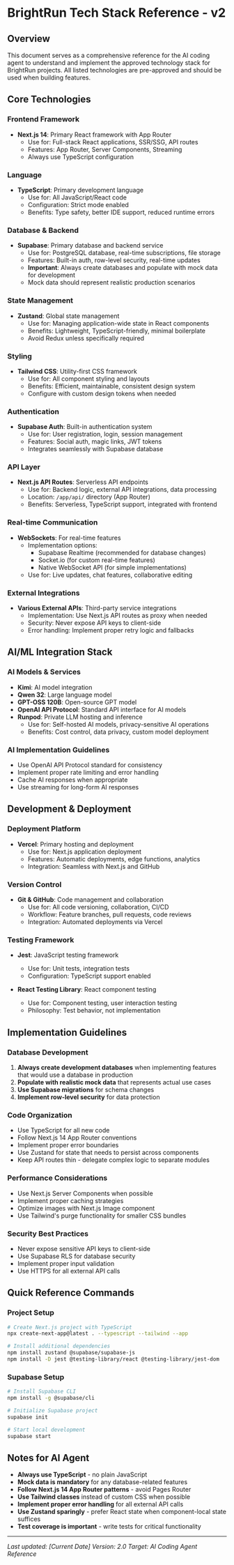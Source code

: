 # BrightRun Tech Stack Reference - v2

## Overview
This document serves as a comprehensive reference for the AI coding agent to understand and implement the approved technology stack for BrightRun projects. All listed technologies are pre-approved and should be used when building features.

## Core Technologies

### Frontend Framework
- **Next.js 14**: Primary React framework with App Router
  - Use for: Full-stack React applications, SSR/SSG, API routes
  - Features: App Router, Server Components, Streaming
  - Always use TypeScript configuration

### Language
- **TypeScript**: Primary development language
  - Use for: All JavaScript/React code
  - Configuration: Strict mode enabled
  - Benefits: Type safety, better IDE support, reduced runtime errors

### Database & Backend
- **Supabase**: Primary database and backend service
  - Use for: PostgreSQL database, real-time subscriptions, file storage
  - Features: Built-in auth, row-level security, real-time updates
  - **Important**: Always create databases and populate with mock data for development
  - Mock data should represent realistic production scenarios

### State Management
- **Zustand**: Global state management
  - Use for: Managing application-wide state in React components
  - Benefits: Lightweight, TypeScript-friendly, minimal boilerplate
  - Avoid Redux unless specifically required

### Styling
- **Tailwind CSS**: Utility-first CSS framework
  - Use for: All component styling and layouts
  - Benefits: Efficient, maintainable, consistent design system
  - Configure with custom design tokens when needed

### Authentication
- **Supabase Auth**: Built-in authentication system
  - Use for: User registration, login, session management
  - Features: Social auth, magic links, JWT tokens
  - Integrates seamlessly with Supabase database

### API Layer
- **Next.js API Routes**: Serverless API endpoints
  - Use for: Backend logic, external API integrations, data processing
  - Location: `/app/api/` directory (App Router)
  - Benefits: Serverless, TypeScript support, integrated with frontend

### Real-time Communication
- **WebSockets**: For real-time features
  - Implementation options:
    - Supabase Realtime (recommended for database changes)
    - Socket.io (for custom real-time features)
    - Native WebSocket API (for simple implementations)
  - Use for: Live updates, chat features, collaborative editing

### External Integrations
- **Various External APIs**: Third-party service integrations
  - Implementation: Use Next.js API routes as proxy when needed
  - Security: Never expose API keys to client-side
  - Error handling: Implement proper retry logic and fallbacks

## AI/ML Integration Stack

### AI Models & Services
- **Kimi**: AI model integration
- **Qwen 32**: Large language model
- **GPT-OSS 120B**: Open-source GPT model
- **OpenAI API Protocol**: Standard API interface for AI models
- **Runpod**: Private LLM hosting and inference
  - Use for: Self-hosted AI models, privacy-sensitive AI operations
  - Benefits: Cost control, data privacy, custom model deployment

### AI Implementation Guidelines
- Use OpenAI API Protocol standard for consistency
- Implement proper rate limiting and error handling
- Cache AI responses when appropriate
- Use streaming for long-form AI responses

## Development & Deployment

### Deployment Platform
- **Vercel**: Primary hosting and deployment
  - Use for: Next.js application deployment
  - Features: Automatic deployments, edge functions, analytics
  - Integration: Seamless with Next.js and GitHub

### Version Control
- **Git & GitHub**: Code management and collaboration
  - Use for: All code versioning, collaboration, CI/CD
  - Workflow: Feature branches, pull requests, code reviews
  - Integration: Automated deployments via Vercel

### Testing Framework
- **Jest**: JavaScript testing framework
  - Use for: Unit tests, integration tests
  - Configuration: TypeScript support enabled

- **React Testing Library**: React component testing
  - Use for: Component testing, user interaction testing
  - Philosophy: Test behavior, not implementation

## Implementation Guidelines

### Database Development
1. **Always create development databases** when implementing features that would use a database in production
2. **Populate with realistic mock data** that represents actual use cases
3. **Use Supabase migrations** for schema changes
4. **Implement row-level security** for data protection

### Code Organization
- Use TypeScript for all new code
- Follow Next.js 14 App Router conventions
- Implement proper error boundaries
- Use Zustand for state that needs to persist across components
- Keep API routes thin - delegate complex logic to separate modules

### Performance Considerations
- Use Next.js Server Components when possible
- Implement proper caching strategies
- Optimize images with Next.js Image component
- Use Tailwind's purge functionality for smaller CSS bundles

### Security Best Practices
- Never expose sensitive API keys to client-side
- Use Supabase RLS for database security
- Implement proper input validation
- Use HTTPS for all external API calls

## Quick Reference Commands

### Project Setup
```bash
# Create Next.js project with TypeScript
npx create-next-app@latest . --typescript --tailwind --app

# Install additional dependencies
npm install zustand @supabase/supabase-js
npm install -D jest @testing-library/react @testing-library/jest-dom
```

### Supabase Setup
```bash
# Install Supabase CLI
npm install -g @supabase/cli

# Initialize Supabase project
supabase init

# Start local development
supabase start
```

## Notes for AI Agent
- **Always use TypeScript** - no plain JavaScript
- **Mock data is mandatory** for any database-related features
- **Follow Next.js 14 App Router patterns** - avoid Pages Router
- **Use Tailwind classes** instead of custom CSS when possible
- **Implement proper error handling** for all external API calls
- **Use Zustand sparingly** - prefer React state when component-local state suffices
- **Test coverage is important** - write tests for critical functionality

---

*Last updated: [Current Date]*
*Version: 2.0*
*Target: AI Coding Agent Reference*